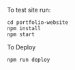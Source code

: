 To test site run: 
```
cd portfolio-website
npm install
npm start
```

To Deploy
```
npm run deploy
```